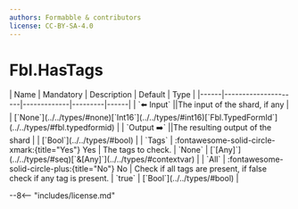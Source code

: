 ```yaml
---
authors: Formabble & contributors
license: CC-BY-SA-4.0
---
```



# Fbl.HasTags

<div class="sh-parameters" markdown="1">
| Name | Mandatory | Description | Default | Type |
|------|---------------------|-------------|---------|------|
| `⬅️ Input` ||The input of the shard, if any | | [`None`](../../types/#none)[`Int16`](../../types/#int16)[`Fbl.TypedFormId`](../../types/#fbl.typedformid) |
| `Output ➡️` ||The resulting output of the shard | | [`Bool`](../../types/#bool) |
| `Tags` | :fontawesome-solid-circle-xmark:{title="Yes"} Yes  | The tags to check. | `None` | [`[Any]`](../../types/#seq)[`&[Any]`](../../types/#contextvar) |
| `All` | :fontawesome-solid-circle-plus:{title="No"} No  | Check if all tags are present, if false check if any tag is present. | `true` | [`Bool`](../../types/#bool) |

</div>



--8<-- "includes/license.md"


